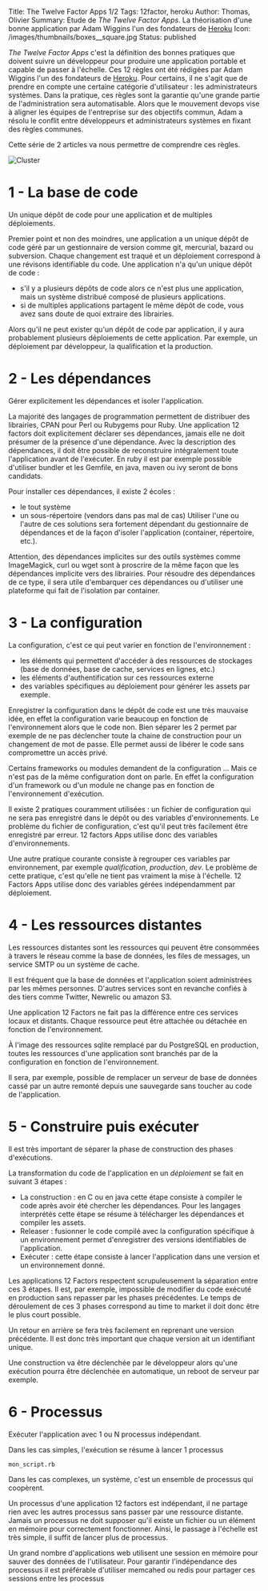 Title: The Twelve Factor Apps 1/2
Tags: 12factor, heroku
Author: Thomas, Olivier
Summary: Etude de *The Twelve Factor Apps*. La théorisation d'une bonne application par Adam Wiggins l'un des fondateurs de [Heroku](https://www.heroku.com/)
Icon: /images/thumbnails/boxes__square.jpg
Status: published

*The Twelve Factor Apps* c'est la définition des bonnes pratiques que doivent suivre un développeur pour produire une application portable et capable de passer à l'échelle. Ces 12 règles ont été rédigées par Adam Wiggins l'un des fondateurs de [Heroku](https://www.heroku.com/). 
Pour certains, il ne s'agit que de prendre en compte une certaine catégorie d'utilisateur : les administrateurs systèmes. 
Dans la pratique, ces règles sont la garantie qu'une grande partie de l'administration sera automatisable. 
Alors que le mouvement devops vise à aligner les équipes de l'entreprise sur des objectifs commun, Adam a résolu le conflit entre développeurs et administrateurs systèmes en fixant des règles communes.

Cette série de 2 articles va nous permettre de comprendre ces règles.

![Cluster]({filename}/images/boxes.jpg)

# 1 - La base de code

Un unique dépôt de code pour une application et de multiples déploiements.

Premier point et non des moindres, une application a un unique dépôt de code géré par un gestionnaire de version comme git, mercurial, bazard ou subversion.
Chaque changement est traqué et un déploiement correspond à une révisons identifiable du code. 
Une application n'a qu'un unique dépôt de code :

- s'il y a plusieurs dépôts de code alors ce n'est plus une application, mais un système distribué composé de plusieurs applications.
- si de multiples applications partagent le même dépôt de code, vous avez sans doute de quoi extraire des librairies.

Alors qu'il ne peut exister qu'un dépôt de code par application, il y aura probablement plusieurs déploiements de cette application. 
Par exemple, un déploiement par développeur, la qualification et la production.

# 2 - Les dépendances

Gérer explicitement les dépendances et isoler l'application.

La majorité des langages de programmation permettent de distribuer des librairies, CPAN pour Perl ou Rubygems pour Ruby. 
Une application 12 factors doit explicitement déclarer ses dépendances, jamais elle ne doit présumer de la présence d'une dépendance. 
Avec la description des dépendances, il doit être possible de reconstruire intégralement toute l'application avant de l'exécuter. 
En ruby il est par exemple possible d'utiliser bundler et les Gemfile, en java, maven ou ivy seront de bons candidats.

Pour installer ces dépendances, il existe 2 écoles : 
- le tout système
- un sous-répertoire (vendors dans pas mal de cas)
Utiliser l'une ou l'autre de ces solutions sera fortement dépendant du gestionnaire de dépendances et de la façon d'isoler l'application (container, répertoire, etc.).

Attention, des dépendances implicites sur des outils systèmes comme ImageMagick, curl ou wget sont à proscrire de la même façon que les dépendances implicite vers des librairies. 
Pour résoudre des dépendances de ce type, il sera utile d'embarquer ces dépendances ou d'utiliser une plateforme qui fait de l'isolation par container.

# 3 - La configuration

La configuration, c'est ce qui peut varier en fonction de l'environnement :

- les éléments qui permettent d'accéder à des ressources de stockages (base de données, base de cache, services en lignes, etc.) 
- les éléments d'authentification sur ces ressources externe
- des variables spécifiques au déploiement pour générer les assets par exemple.

Enregistrer la configuration dans le dépôt de code est une très mauvaise idée, en effet la configuration varie beaucoup en fonction de l'environnement alors que le code non.
Bien séparer les 2 permet par exemple de ne pas déclencher toute la chaine de construction pour un changement de mot de passe. 
Elle permet aussi de libérer le code sans compromettre un accès privé.

Certains frameworks ou modules demandent de la configuration ... Mais ce n'est pas de la même configuration dont on parle. En effet la configuration d'un framework ou d'un module ne change pas en fonction de l'environnement d'exécution. 

Il existe 2 pratiques couramment utilisées : un fichier de configuration qui ne sera pas enregistré dans le dépôt ou des variables d'environnements. 
Le problème du fichier de configuration, c'est qu'il peut très facilement être enregistré par erreur. 
12 factors Apps utilise donc des variables d'environnements.

Une autre pratique courante consiste à regrouper ces variables par environnement, par exemple *qualification*, *production*, *dev*. 
Le problème de cette pratique, c'est qu'elle ne tient pas vraiment la mise à l'échelle. 12 Factors Apps utilise donc des variables gérées indépendamment par déploiement.

# 4 - Les ressources distantes

Les ressources distantes sont les ressources qui peuvent être consommées à travers le réseau comme la base de données, les files de messages, un service SMTP ou un système de cache. 

Il est fréquent que la base de données et l'application soient administrées par les mêmes personnes. D'autres services sont en revanche confiés à des tiers comme Twitter, Newrelic ou amazon S3.

Une application 12 Factors ne fait pas la différence entre ces services locaux et distants. Chaque ressource peut être attachée ou détachée en fonction de l'environnement.

À l'image des ressources sqlite remplacé par du PostgreSQL en production, toutes les ressources d'une application sont branchés par de la configuration en fonction de l'environnement.

Il sera, par exemple, possible de remplacer un serveur de base de données cassé par un autre remonté depuis une sauvegarde sans toucher au code de l'application.

# 5 - Construire puis exécuter

Il est très important de séparer la phase de construction des phases d'exécutions. 

La transformation du code de l'application en un *déploiement* se fait en suivant 3 étapes : 

- La construction : en C ou en java cette étape consiste à compiler le code après avoir été chercher les dépendances. Pour les langages interprétés cette étape se résume à télécharger les dépendances et compiler les assets.
- Releaser : fusionner le code compilé avec la configuration spécifique à un environnement permet d'enregistrer des versions identifiables de l'application.
- Exécuter : cette étape consiste à lancer l'application dans une version et un environnement donné.

Les applications 12 Factors respectent scrupuleusement la séparation entre ces 3 étapes. 
Il est, par exemple, impossible de modifier du code exécuté en production sans repasser par les phases précédentes. 
Le temps de déroulement de ces 3 phases correspond au time to market il doit donc être le plus court possible.

Un retour en arrière se fera très facilement en reprenant une version précédente. Il est donc très important que chaque version ait un identifiant unique. 

Une construction va être déclenchée par le développeur alors qu'une exécution pourra être déclenchée en automatique, un reboot de serveur par exemple.

# 6 - Processus

Exécuter l'application avec 1 ou N processus indépendant.

Dans les cas simples, l'exécution se résume à lancer 1 processus 

    mon_script.rb

Dans les cas complexes, un système, c'est un ensemble de processus qui coopèrent.

Un processus d'une application 12 factors est indépendant, il ne partage rien avec les autres processus sans passer par une ressource distante. 
Jamais un processus ne doit supposer qu'il existe un fichier ou un élément en mémoire pour correctement fonctionner. 
Ainsi, le passage à l'échelle est très simple, il suffit de lancer plus de processus.

Un grand nombre d'applications web utilisent une session en mémoire pour sauver des données de l'utilisateur.
Pour garantir l'indépendance des processus il est préférable d'utiliser memcahed ou redis pour partager ces sessions entre les processus
